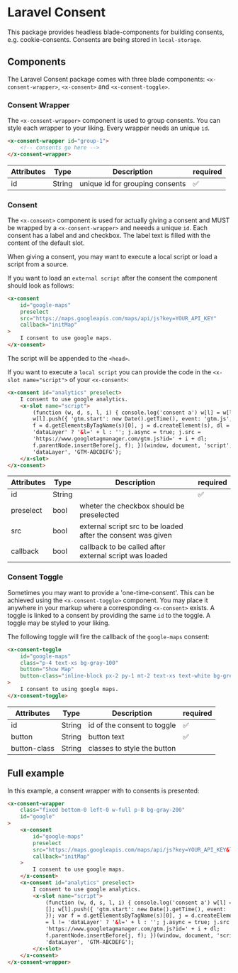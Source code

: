 # Laravel Consent

This package provides headless blade-components for building consents, e.g. cookie-consents.
Consents are being stored in `local-storage`.

## Components

The Laravel Consent package comes with three blade components: `<x-consent-wrapper>`, `<x-consent>` and `<x-consent-toggle>`.

### Consent Wrapper

The `<x-consent-wrapper>` component is used to group consents. You can style each wrapper to your liking. Every wrapper needs an unique `id`.

```html
<x-consent-wrapper id="group-1">
    <!-- consents go here -->
</x-consent-wrapper>
```

| Attributes | Type   | Description                     | required |
| ---------- | ------ | ------------------------------- | -------- |
| id         | String | unique id for grouping consents | ✅       |

### Consent

The `<x-consent>` component is used for actually giving a consent and MUST be wrapped by a `<x-consent-wrapper>` and neeeds a unique `id`.
Each consent has a label and and checkbox. The label text is filled with the content of the default slot.

When giving a consent, you may want to execute a local script or load a script from a source.

If you want to load an `external script` after the consent the component should look as follows:

```html
<x-consent
    id="google-maps"
    preselect
    src="https://maps.googleapis.com/maps/api/js?key=YOUR_API_KEY"
    callback="initMap"
>
    I consent to use google maps.
</x-consent>
```

The script will be appended to the `<head>`.

If you want to execute a `local script` you can provide the code in the `<x-slot name="script">` of your `<x-consent>`:

```html
<x-consent id="analytics" preselect>
    I consent to use google analytics.
    <x-slot name="script">
        (function (w, d, s, l, i) { console.log('consent a') w[l] = w[l] || [];
        w[l].push({ 'gtm.start': new Date().getTime(), event: 'gtm.js', }); var
        f = d.getElementsByTagName(s)[0], j = d.createElement(s), dl = l !=
        'dataLayer' ? '&l=' + l : ''; j.async = true; j.src =
        'https://www.googletagmanager.com/gtm.js?id=' + i + dl;
        f.parentNode.insertBefore(j, f); })(window, document, 'script',
        'dataLayer', 'GTM-ABCDEFG');
    </x-slot>
</x-consent>
```

| Attributes | Type   | Description                                                  | required |
| ---------- | ------ | ------------------------------------------------------------ | -------- |
| id         | String |                                                              | ✅       |
| preselect  | bool   | wheter the checkbox should be preselected                    |          |
| src        | bool   | external script src to be loaded after the consent was given |          |
| callback   | bool   | callback to be called after external script was loaded       |          |

### Consent Toggle

Sometimes you may want to provide a 'one-time-consent'. This can be achieved using the `<x-consent-toggle>` component. You may place it anywhere in your markup where a corresponding `<x-consent>` exists. A toggle is linked to a consent by providing the same `id` to the toggle. A toggle may be styled to your liking.

The following toggle will fire the callback of the `google-maps` consent:

```html
<x-consent-toggle
    id="google-maps"
    class="p-4 text-xs bg-gray-100"
    button="Show Map"
    button-class="inline-block px-2 py-1 mt-2 text-xs text-white bg-green-400 rounded-md cursor-pointer"
>
    I consent to using google maps.
</x-consent-toggle>
```

| Attributes   | Type   | Description                 | required |
| ------------ | ------ | --------------------------- | -------- |
| id           | String | id of the consent to toggle | ✅       |
| button       | String | button text                 | ✅       |
| button-class | String | classes to style the button |          |

## Full example

In this example, a consent wrapper with to consents is presented:

```html
<x-consent-wrapper
    class="fixed bottom-0 left-0 w-full p-8 bg-gray-200"
    id="google"
>
    <x-consent
        id="google-maps"
        preselect
        src="https://maps.googleapis.com/maps/api/js?key=YOUR_API_KEY&libraries=places"
        callback="initMap"
    >
        I consent to use google maps.
    </x-consent>
    <x-consent id="analytics" preselect>
        I consent to use google analytics.
        <x-slot name="script">
            (function (w, d, s, l, i) { console.log('consent a') w[l] = w[l] ||
            []; w[l].push({ 'gtm.start': new Date().getTime(), event: 'gtm.js',
            }); var f = d.getElementsByTagName(s)[0], j = d.createElement(s), dl
            = l != 'dataLayer' ? '&l=' + l : ''; j.async = true; j.src =
            'https://www.googletagmanager.com/gtm.js?id=' + i + dl;
            f.parentNode.insertBefore(j, f); })(window, document, 'script',
            'dataLayer', 'GTM-ABCDEFG');
        </x-slot>
    </x-consent>
</x-consent-wrapper>
```
